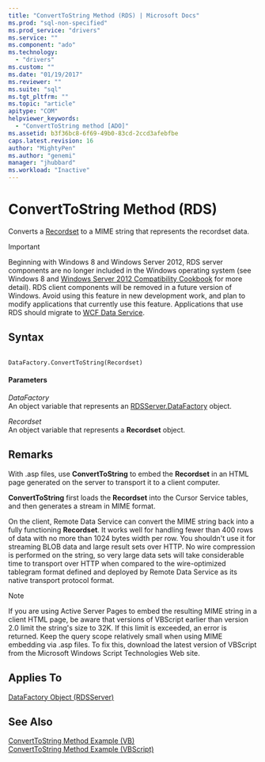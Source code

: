 ```yaml
---
title: "ConvertToString Method (RDS) | Microsoft Docs"
ms.prod: "sql-non-specified"
ms.prod_service: "drivers"
ms.service: ""
ms.component: "ado"
ms.technology:
  - "drivers"
ms.custom: ""
ms.date: "01/19/2017"
ms.reviewer: ""
ms.suite: "sql"
ms.tgt_pltfrm: ""
ms.topic: "article"
apitype: "COM"
helpviewer_keywords: 
  - "ConvertToString method [ADO]"
ms.assetid: b3f36bc8-6f69-49b0-83cd-2ccd3afebfbe
caps.latest.revision: 16
author: "MightyPen"
ms.author: "genemi"
manager: "jhubbard"
ms.workload: "Inactive"
---
```

# ConvertToString Method (RDS)
Converts a [Recordset](../../../ado/reference/ado-api/recordset-object-ado.md) to a MIME string that represents the recordset data.  
  
> [!IMPORTANT]
>  Beginning with Windows 8 and Windows Server 2012, RDS server components are no longer included in the Windows operating system (see Windows 8 and [Windows Server 2012 Compatibility Cookbook](https://www.microsoft.com/en-us/download/details.aspx?id=27416) for more detail). RDS client components will be removed in a future version of Windows. Avoid using this feature in new development work, and plan to modify applications that currently use this feature. Applications that use RDS should migrate to [WCF Data Service](http://go.microsoft.com/fwlink/?LinkId=199565).  
  
## Syntax  
  
```  
  
DataFactory.ConvertToString(Recordset)  
```  
  
#### Parameters  
 *DataFactory*  
 An object variable that represents an [RDSServer.DataFactory](../../../ado/reference/rds-api/datafactory-object-rdsserver.md) object.  
  
 *Recordset*  
 An object variable that represents a **Recordset** object.  
  
## Remarks  
 With .asp files, use **ConvertToString** to embed the **Recordset** in an HTML page generated on the server to transport it to a client computer.  
  
 **ConvertToString** first loads the **Recordset** into the Cursor Service tables, and then generates a stream in MIME format.  
  
 On the client, Remote Data Service can convert the MIME string back into a fully functioning **Recordset**. It works well for handling fewer than 400 rows of data with no more than 1024 bytes width per row. You shouldn't use it for streaming BLOB data and large result sets over HTTP. No wire compression is performed on the string, so very large data sets will take considerable time to transport over HTTP when compared to the wire-optimized tablegram format defined and deployed by Remote Data Service as its native transport protocol format.  
  
> [!NOTE]
>  If you are using Active Server Pages to embed the resulting MIME string in a client HTML page, be aware that versions of VBScript earlier than version 2.0 limit the string's size to 32K. If this limit is exceeded, an error is returned. Keep the query scope relatively small when using MIME embedding via .asp files. To fix this, download the latest version of VBScript from the Microsoft Windows Script Technologies Web site.  
  
## Applies To  
 [DataFactory Object (RDSServer)](../../../ado/reference/rds-api/datafactory-object-rdsserver.md)  
  
## See Also  
 [ConvertToString Method Example (VB)](../../../ado/reference/ado-api/converttostring-method-example-vb.md)   
 [ConvertToString Method Example (VBScript)](../../../ado/reference/rds-api/converttostring-method-example-vbscript.md)


